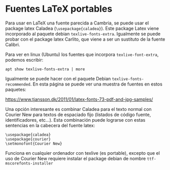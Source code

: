 # Fuentes LaTeX portables 

Para usar en LaTeX una fuente parecida a Cambria, se puede usar 
el package latex Caladea (`\usepackage{caladea}`).  Este package Latex 
viene incorporado al paquete debian `texlive-fonts-extra`. Igualmente se 
puede probar con el package latex Carlito, que viene a ser un sustituto de la fuente Calibri. 

Para ver en linux (Ubuntu) los fuentes que incorpora `texlive-font-extra`, podemos escribir:

 `apt show texlive-fonts-extra | more`

Igualmente se puede hacer con el paquete Debian `texlive-fonts-recommended`. 
En esta página se puede ver una muestra de fuentes en estos paquetes:

https://www.tjansson.dk/2011/01/latex-fonts-73-pdf-and-jpg-samples/ 

Una opción interesante es combinar Caladea para el texto normal con Courier New 
para textos de espaciado fijo (listados de código fuente, identificadores, etc...). Esta combinación puede lograrse con estas sentencias en la cabecera del fuente latex:

    \usepackage{caladea}
    \usepackage{courier}
    \setmonofont{Courier New}

Funciona en cualquier ordenador con texlive (es portable), excepto que el uso 
de Courier New requiere instalar el package debian de nombre `ttf-mscorefonts-installer`
